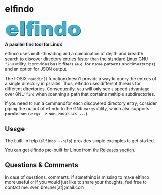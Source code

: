 # elfindo

<img src="graphics/elfindo-logo.svg" width="50%" height="50%" alt="proxperfect logo" align="center"/>

**A parallel find tool for Linux**

elfindo uses multi-threading and a combination of depth and breadth search to discover directory entries faster than the standard Linux GNU `find` utility. It provides basic filters (e.g. for name patterns and timestamps) and an option for JSON output. 

The POSIX `readdir()` function doesn't provide a way to query the entries of a single directory in parallel. Thus, elfindo uses different threads for different directories. Consequently, you will only see a speed advantage over GNU `find` when scanning a path that contains multiple subdirectories.

If you need to run a command for each discovered directory entry, consider piping the output of elfindo to the GNU `xargs` utility, which also supports parallelism (`xargs -P NUM_PROCESSES ...`).

## Usage

The built-in help (`elfindo --help`) provides simple examples to get started.

You can get elfindo pre-built for Linux from the [Releases section](https://github.com/breuner/elfindo/releases).

## Questions & Comments

In case of questions, comments, if something is missing to make elfindo more useful or if you would just like to share your thoughts, feel free to contact me: sven.breuner[at]gmail.com
